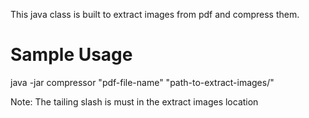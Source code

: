 This java class is built to extract images from pdf and compress them.

<h1> Sample Usage </h1>

java -jar compressor "pdf-file-name" "path-to-extract-images/"

<p> Note: The tailing slash is must in the extract images location </p>
